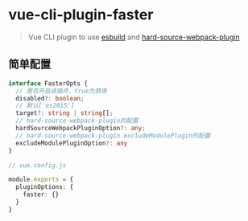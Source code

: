 # vue-cli-plugin-faster

> Vue CLI plugin to use [esbuild](https://esbuild.github.io/) and [hard-source-webpack-plugin](https://github.com/mzgoddard/hard-source-webpack-plugin#readme)

## 简单配置

```ts
interface FasterOpts {
  // 是否开启该插件，true为禁用
  disabled?: boolean;
  // 默认['es2015']
  target?: string | string[];
  // hard-source-webpack-plugin的配置
  hardSourceWebpackPluginOption?: any;
  // hard-source-webpack-plugin excludeModulePlugin的配置
  excludeModulePluginOption?: any
}

// vue.config.js

module.exports = {
  pluginOptions: {
    faster: {}
  }
}
```
